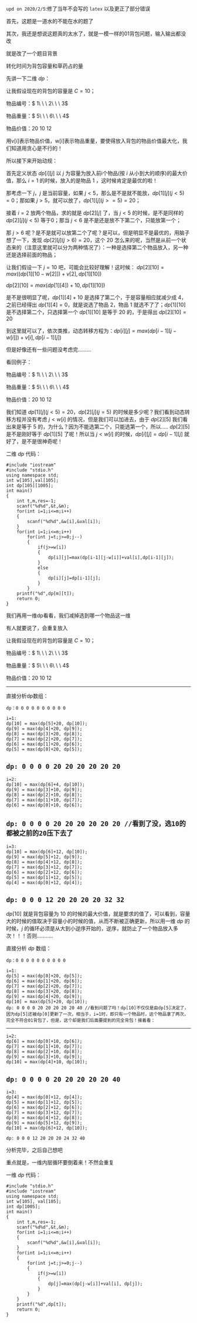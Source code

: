 `upd on 2020/2/5`:修了当年不会写的 `latex` 以及更正了部分错误

首先，这题是一道水的不能在水的题了

其次，我还是想说这题真的太水了，就是一模一样的01背包问题，输入输出都没改

就是改了一个题目背景

转化时间为背包容量和草药占的量

先讲一下二维 $dp$：

让我假设现在的背包的容量是 $C=10$；

物品编号：$ 1\ \ \ 2\ \ \ 3$

物品重量：$ 5\ \ \ 6\ \ \ 4$

物品价值：$20\ 10\ 12$

用v[i]表示物品价值，w[i]表示物品重量，要使得放入背包的物品价值最大化，我们知道用贪心是不行的！

所以接下来开始动规：

首先定义状态 $dp[i][j]$ 以 $j$ 为容量为放入前i个物品(按 $i$ 从小到大的顺序)的最大价值，那么 $i=1$ 的时候，放入的是物品
$1$ ，这时候肯定是最优的啦！

那考虑一下 $j$，$j$ 是当前容量，如果 $j<5$，那么是不是就不能放，$dp[1][j](j<5)=0$；那如果 $j>5$，就可以放了，$dp[1][j](j>=5)=20$；

接着 $i=2$ 放两个物品，求的就是 $dp[2][j]$ 了，当 $j<5$ 的时候，是不是同样的 $dp[2][j](j<5)$ 等于$0$；那当 $j<6$ 是不是还是放不下第二个，只能放第一个；

那 $j>6$ 呢？是不是就可以放第二个了呢？是可以，但是明显不是最优的，用脑子想了一下，发现 $dp[2][j](j>6)=20$，这个 $20$ 怎么来的呢，当然是从前一个状态来的（注意这里就可以分为两种情况了）：一种是选择第二个物品放入，另一种还是选择前面的物品；

让我们假设一下 $j=10$ 吧，可能会比较好理解！这时候： $dp[2][10] =
max((dp[1][10-w[2]])+v[2],dp[1][10])$

$dp[2][10] = max(dp[1][4])+10,dp[1][10])$

是不是很明显了呢，$dp[1][4]+10$ 是选择了第二个，于是容量相应就减少成 $4$，之前已经得出 $dp[1][4]=0$，就是说选了物品
$2$，物品 $1$ 就选不了了；$dp[1][10]$ 是不选择第二个，只选择第一个 $dp[1][10]$ 是等于 $20$ 的，于是得出
$dp[2][10]=20$

到这里就可以了，依次类推，动态转移方程为：$dp[i][j] = max(dp[i-1][j-w[i]])+v[i],dp[i-1][j])$

但是好像还有一些问题没考虑完.........

看回例子：

物品编号：$ 1\ \ \ 2\ \ \ 3$

物品重量：$ 5\ \ \ 6\ \ \ 4$

物品价值：$20\ 10\ 12$

我们知道 $dp[1][j](j<5)=20$，$dp[2][j](j=5)$ 的时候是多少呢？我们看到动态转移方程并没有考虑 $j<w[i]$ 的情况，但是我们可以加进去，由于 $dp[2][5]$ 我们看出来是等于 $5$ 的，为什么？因为不能选第二个，只能选第一个，所以..... $dp[2][5]$ 是不是刚好等于 $dp[1][5]$ 了呢！所以当 $j<w[i]$ 的时候，$dp[i][j] = dp[i-1][j]$ 就好了，是不是很神奇呢！

二维 $dp$ 代码：

    
    
    #include "iostream"
    #include "stdio.h"
    using namespace std;
    int w[105],val[105];
    int dp[105][1005];
    int main()
    {
        int t,m,res=-1;
        scanf("%d%d",&t,&m);
        for(int i=1;i<=m;i++)
        {
            scanf("%d%d",&w[i],&val[i]);
        }
        for(int i=1;i<=m;i++) 
            for(int j=t;j>=0;j--)  
            {
                if(j>=w[i])
                {
                    dp[i][j]=max(dp[i-1][j-w[i]]+val[i],dp[i-1][j]);
                }  
                else
                {
                    dp[i][j]=dp[i-1][j];
                }              
            }
        printf("%d",dp[m][t]);
        return 0;
    }

我们再用一维dp看看，我们减掉选到哪一个物品这一维

有人就要说了，会重复放入

让我假设现在的背包的容量是 $C=10$；

物品编号：$ 1\ \ \ 2\ \ \ 3$

物品重量：$ 5\ \ \ 6\ \ \ 4$

物品价值：$20\ 10\ 12$

* * *

直接分析dp数组：

`dp：0 0 0 0 0 0 0 0 0 0`

    
    
    i=1:
    dp[10] = max(dp[5]+20, dp[10]);
    dp[9] = max(dp[4]+20, dp[9]);
    dp[8] = max(dp[3]+20, dp[8]);
    dp[7] = max(dp[2]+20, dp[7]);
    dp[6] = max(dp[1]+20, dp[6]);
    dp[5] = max(dp[0]+20, dp[5]);

## `dp: 0 0 0 0 20 20 20 20 20 20`

    
    
    i=2:
    dp[10] = max(dp[6]+4, dp[10]);
    dp[9] = max(dp[3]+10, dp[9]);
    dp[8] = max(dp[2]+10, dp[8]);
    dp[7] = max(dp[1]+10, dp[7]);
    dp[6] = max(dp[0]+10, dp[6]);

## `dp: 0 0 0 0 20 20 20 20 20 20 //看到了没，选10的都被之前的20压下去了`

    
    
    i=3:
    dp[10] = max(dp[6]+12, dp[10]);
    dp[9] = max(dp[5]+12, dp[9]);
    dp[8] = max(dp[4]+12, dp[8]);
    dp[7] = max(dp[3]+12, dp[7]);
    dp[6] = max(dp[2]+12, dp[6]);
    dp[5] = max(dp[1]+12, dp[5]);
    dp[4] = max(dp[0]+12, dp[4]);

## `dp: 0 0 0 12 20 20 20 20 32 32`

$dp[10]$ 就是背包容量为 $10$
的时候的最大价值，就是要求的值了，可以看到，容量大的时候的值取决于容量小的时候的值，从而不断被正确更新，所以用一维 $dp$ 的时候，$j$
的循环必须是从大到小逆序开始的，逆序，就防止了一个物品放入多次！！！否则...........

直接分析 $dp$ 数组：

`dp：0 0 0 0 0 0 0 0 0 0`

    
    
    i=1:
    dp[5] = max(dp[0]+20, dp[5]);
    dp[6] = max(dp[1]+20, dp[6]);
    dp[7] = max(dp[2]+20, dp[7]);
    dp[8] = max(dp[3]+20, dp[8]);
    dp[9] = max(dp[4]+20, dp[9]);
    dp[10] = max(dp[5]+20, dp[10]);
    dp: 0 0 0 0 20 20 20 20 20 40 //看到问题了吗！dp[10]不仅仅是由dp[5]决定了，因为dp[5]还被dp[0]更新了一次，相当于，i=1时，即只有一个物品时，这个物品拿了两次，完全不符合01背包了，但是，这个却是我们后面要提到的完全背包！接着看：

* * *
    
    
    i=2:
    dp[6] = max(dp[0]+10, dp[6]);
    dp[7] = max(dp[1]+10, dp[7]);
    dp[8] = max(dp[2]+10, dp[8]);
    dp[9] = max(dp[3]+10, dp[9]);
    dp[10] = max(dp[4]+10, dp[10]);

## `dp: 0 0 0 0 20 20 20 20 20 40`

    
    
    i=3:
    dp[4] = max(dp[0]+12, dp[4]);
    dp[5] = max(dp[1]+12, dp[5]);
    dp[6] = max(dp[2]+12, dp[6]);
    dp[7] = max(dp[3]+12, dp[7]);
    dp[8] = max(dp[4]+12, dp[8]);
    dp[9] = max(dp[5]+12, dp[9]);
    dp[10] = max(dp[6]+12, dp[10]);

`dp: 0 0 0 12 20 20 20 24 32 40`

分析完毕，之后自己想吧

重点就是，一维内层循环要倒着来！不然会重复

一维 $dp$ 代码：

    
    
    #include "stdio.h"
    #include "iostream"
    using namespace std;
    int w[105], val[105];
    int dp[1005];
    int main()
    {
        int t,m,res=-1;    
        scanf("%d%d",&t,&m);
        for(int i=1;i<=m;i++)
        {
            scanf("%d%d",&w[i],&val[i]);
        }
        for(int i=1;i<=m;i++) 
        {
            for(int j=t;j>=0;j--) 
            {
                if(j>=w[i])
                {
                    dp[j]=max(dp[j-w[i]]+val[i], dp[j]);
                }
            }
        }    
        printf("%d",dp[t]);
        return 0;
    }

